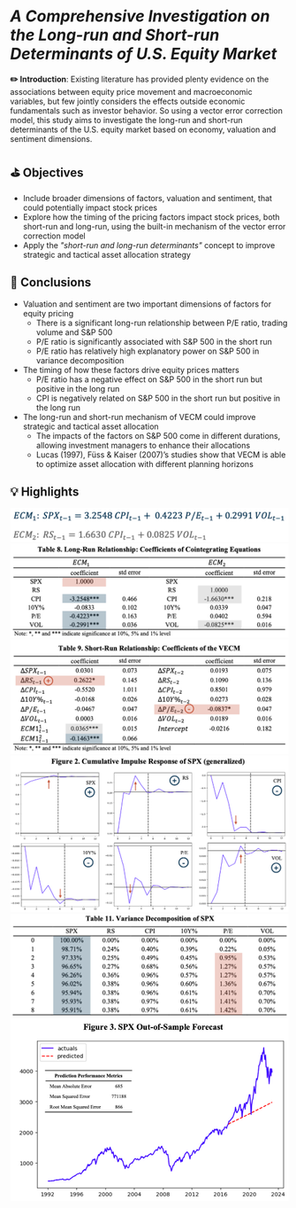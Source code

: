 # *A Comprehensive Investigation on the Long-run and Short-run Determinants of U.S. Equity Market*

**✏️ Introduction**: Existing literature has provided plenty evidence on the associations between equity price movement and macroeconomic variables, but few jointly considers the effects outside economic fundamentals such as investor behavior. So using a vector error correction model, this study aims to investigate the long-run and short-run determinants of the U.S. equity market based on economy, valuation and sentiment dimensions.

## ⛳️ Objectives 
- Include broader dimensions of factors, valuation and sentiment, that could potentially impact stock prices
- Explore how the timing of the pricing factors impact stock prices, both short-run and long-run, using the built-in mechanism of the vector error correction model
- Apply the *"short-run and long-run determinants"* concept to improve strategic and tactical asset allocation strategy

## 📍 Conclusions
- Valuation and sentiment are two important dimensions of factors for equity pricing
  - There is a significant long-run relationship between P/E ratio, trading volume and S&P 500
  - P/E ratio is significantly associated with S&P 500 in the short run
  - P/E ratio has relatively high explanatory power on S&P 500 in variance decomposition
- The timing of how these factors drive equity prices matters
  - P/E ratio has a negative effect on S&P 500 in the short run but positive in the long run
  - CPI is negatively related on S&P 500 in the short run but positive in the long run
- The long-run and short-run mechanism of VECM could improve strategic and tactical asset allocation
  - The impacts of the factors on S&P 500 come in different durations, allowing investment managers to enhance their allocations
  - Lucas (1997), Füss & Kaiser (2007)’s studies show that VECM is able to optimize asset allocation with different planning horizons

## 💡 Highlights 

<img src="https://github.com/wayne-kuanghui-shen/python-spx_pricing_vecm_modeling/blob/main/highlights/VECM_ECMs.png" >
<img src="https://github.com/wayne-kuanghui-shen/python-spx_pricing_vecm_modeling/blob/main/highlights/VECM_lr_coef.png" >
<img src="https://github.com/wayne-kuanghui-shen/python-spx_pricing_vecm_modeling/blob/main/highlights/VECM_sr_coef.png" >
<img src="https://github.com/wayne-kuanghui-shen/python-spx_pricing_vecm_modeling/blob/main/highlights/impluse_response.png" >
<img src="https://github.com/wayne-kuanghui-shen/python-spx_pricing_vecm_modeling/blob/main/highlights/variance_decomposition.png" >
<img src="https://github.com/wayne-kuanghui-shen/python-spx_pricing_vecm_modeling/blob/main/highlights/forecasting.png" >
